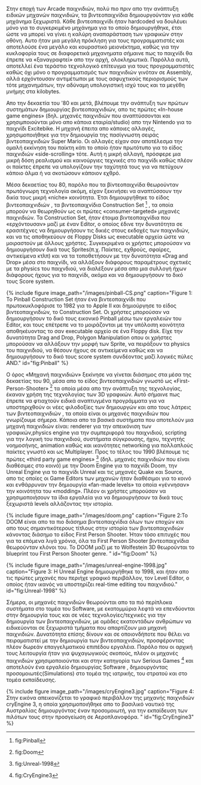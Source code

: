 Στην εποχή των Arcade παιχνιδιών, πολύ πιο πριν απο την ανάπτυξη ειδικών μηχανών παιχνιδιών, τα βιντεοπαιχνίδια δημιουργούνταν για κάθε μηχάνημα ξεχωριστά. Κάθε βιντεοπαιχνίδι ήταν hardcoded να δουλέυει μόνο για το συγκερκιμένο μηχάνημα για το οποίο δημιουργήθηκε, έτσι ώστε να μπορεί να γίνει η καλύρη αναπαράσταση των γραφικών στην οθόνη. Αυτο ήταν μια μεγάλη πρόκληση για τους προγραμματιστές και αποτελούσε ένα μεγάλο και κουραστικό μειονέκτημα, καθώς για την κυκλοφορία τους σε διαφορετικά μηχανηματα σήμαινε πως το παιχνίδι θα έπρεπε να «ξαναγραφτεί» απο την αρχή, ολοκληρωτικά. Παρόλλα αυτά, αποτελλεί ένα τεράστιο τεχνολογικό επίτευγμα για τους προγραμματιστές καθώς όχι μόνο ο προγραμματισμός των παιχνιδιών γινόταν σε Assembly, αλλά ερχόντουσαν αντιμέτωποι με τους ασφυχτικούς περιορισμούς των τότε μηχανημάτων, την αδύναμη υπολογιστική ισχύ τους και τα μεγέθη μνήμης στα kilobytes.

Απο την δεκαετία του '80 και μετά, βλέπουμε την ανάπτυξη των πρώτων συστημάτων δημιουργίας βιντεοπαιχνιδιών,  απο τις πρώτες «In-house game engines» (δηλ. μηχανές παιχνιδιών που αναπτύσσονται και χρησιμποιούνται μόνο απο κάποια εταιρία/studio) απο την Nintendo για το παιχνίδι Excitebike. Η μηχανή έπειτα απο κάποιες αλλαγές, χρησιμοποιήθηκε για την δημιουργία της πασίγνωστη σειράς βιντεοπαιχνιδιών Super Mario. Οι αλλαγές είχαν σαν αποτέλεσμα την ομαλή εκκίνηση του παίκτη κάτι το οποίο ήταν πρωτότυπο για το είδος παιχνιδιών «side-scrolling» τότε. Αυτή η μικρή αλλαγή, πρόσφερε μια μικρή δόση ρεαλισμού και καινούργιες τεχνικές στο παιχνίδι καθώς πλέον οι παίκτες έπρεπε να υπολογίζουν την ταχύτητά τους για να πετύχουν κάποιο άλμα ή να σκοτώσουν κάποιον εχθρό.

Μέσα δεκαετίας του 80, παρόλο που τα βίντεοπαιχνίδα θεωρούνταν πρωτόγνωρη τεχνολογία ακόμη, είχαν ξεκινήσει  να αναπτύσσουν την δικία τους μικρή «niche» κοινότητα.  Έτσι δημιουργήθηκε το είδος βιντεοπαιχνιδιών , τα βιντεοπαιχνίδια Construction Set [^1] , τα οποία μπορούν να θεωρηθούν ως οι πρώτες «consumer-targeted» μηχανές παιχνιδιών. Τα Construction Set, ήταν έτοιμα βιντεοπαιχνίδια που «ερχόντουσαν» μαζί με έναν Editor, ο οποίος έδινε την δυνατότητα σε ερασιτέχνες να δημιουργήσουν  τις δικιές στους εκδοχές των παιχνιδιών, και να τις αποθηκεύουν σε Floppy Disks ως executable αρχεία ώστε να μοιραστούν με άλλους χρήστες. Συγκεκριμένα οι χρήστες μπορούσαν να δημιουργήσουν δικά τους Sprites(π.χ. Παίκτες, εχθρούς, σφαίρες, αντικείμενα κτλπ) και να τα τοποθετήσουν με την δυνατότητα «Drag and Drop» μέσα στο παιχνίδι, να αλλάξουν διάφορους παραμέτρους σχετικές με τα physics του παιχνδιού, να διαλέξουν μέσα απο μια συλλογή ήχων διάφορους ήχους για το παιχνίδι, ακόμα και να δημιουργήσουν το δικό τους Score system.

{% include figure image_path="/images/pinball-CS.png" caption="Figure 1: To Pinball Construction Set ήταν ένα βιντεοπαιχνίδι που πρωτοκυκλοφόρισε το 1982 για το Apple II και δημιούργησε το είδος βιντεοπαιχνιδιών, το Construction Set. Οι χρήστες μπορούσαν να δημιουργήσουν το δικό τους εικονικό Pinball μέσω των εργαλειών του Editor, και τους επέτρεπε να το μοιράζονται με την υπόλοιπη κοινότητα αποθηκέυοντας το σαν executable αρχείο σε ένα Floppy disk. Είχε την δυνατότητα Drag and Drop, Polygon Manipulation οπου οι χρήστες μπορούσαν να αλλάξουν την μορφή των Sprite, να πειράξουν τα physics του παιχνιδιού, να θέσουν ήχους σε αντικείμενα καθώς και να δημιουργήσουν το δικό τους score system συνδέοντας μαζί λογικές πύλες AND." id="fig:Pinball" %}

Ο όρος «Μηχανή παιχνιδιών» ξεκίνησε να γίνεται διάσημος στα μέσα της δεκαετίας του 90, μέσα απο το είδος  βιντεοπαιχνιδιών γνωστό ως «First-Person-Shooter» [^2] τα οποία μέσα απο την ανάπτυξη της τεχνολογίας, έκαναν χρήση της τεχνολογίας των 3D γραφικών. Αυτό σήμαινε πως έπρεπε να φτιαχτούν ειδικά αναπτυγμένα προγράμματα για να υποστηριχθούν οι νέες φιλοδοξίες των δημιουργών και απο τους λάτρεις των βιντεοπαιχνιδιών , τα οποία είναι οι μηχανές παιχνιδιών που γνωρίζουμε σήμερα. Κάποια απο τα βασικά συστήματα που αποτελούν μια μηχανή παιχνιδιών είναι: renderer για την απεικόνιση των γραφικών,physics engine για την συμπεριφορά του παιχνιδιού, scripting για την λογική του παιχνιδιού, συστήματα σύγκρουσης, ήχου, τεχνητής νοημοσήνης, animation καθώς και ικανότητες networking για πολλαπλούς παίκτες γνωστό και ως Multiplayer. Προς το τέλος του 1990 βλέπουμε τις πρώτες «third party game engines» [^3] (δηλ. μηχανές παιχνιδιών που είναι διαθέσιμες στο κοινό) με την Doom Engine για το παχνίδι Doom, την Unreal Engine για το παιχνίδι Unreal και τις μηχανές Quake και Source, απο τις οποίες οι Game Editors των μηχανών ήταν διαθέσιμοι για το κοινό και ενθάρρυναν την δημιουργία «fan-made levels» τα οποία «γέννησαν» την κοινότητα του «modding». Πλέον οι χρήστες μπορούσαν να χρησιμοποιήσουν τα ίδια εργαλεία για να δημιουργήσουν τα δικά τους ξεχωριστά levels αλλάζοντας την ιστορία.

{% include figure image_path="/images/doom.png" caption="Figure 2:Το DOOM είναι απο τα πιο διάσημα βιντεοπαιχνίδια όλων των εποχών και απο τους σημαντικότερους τίτλους στην ιστορία των βιντεοπαιχνιδιών κάνοντας διάσημο το είδος First Person Shooter. Ήταν τόσο επιτυχές που για τα επόμενα λιγά χρόνια, όλα τα First Person Shooter βιντεοπαιχνίδια θεωρούνταν κλόνοι του. Το DOOM μαζί με το Wolfestein 3D θεωρούνται το blueprint του First Person Shooter genre. " id="fig:Doom" %}

{% include figure image_path="/images/unreal-engine-1998.jpg" caption="Figure 3: Η Unreal Engine δημιουργήθηκε το 1998, και ήταν απο τις πρώτες μηχανές που περιήχε γραφικό περιβάλλον, τον Level Editor, ο οποίος ήταν ικανός να υποστηρίζει real-time editing του παιχνιδιού." id="fig:Unreal-1998" %}

Σήμερα, οι μηχανές παιχνιδιών θεωρούνται απο τα πιό περίπλοκα συστήματα στο τομέα του Software, με εκατομμύρια λεφτά να επενδύονται στην δημιουργία τους και σε νέες τεχνολογίες/τεχνικές για την δημιουργία των βιντεοπαιχνιδιών, με ομάδες εκατοντάδων ανθρώπων να ειδικεύονται σε ξεχωριστά τμήματα που απαρτίζουν μια μηχανή παιχνιδιών. Δυνατότητα επίσης δίνουν και σε οποιονδήποτε που θέλει να πειραματιστεί με την δημιουργία των βιντεοπαιχνιδιών, προσφέροντας πλέον δωρεάν επαγγελματικού επιπέδου εργαλέια. Παρόλο που οι αρχική τους λειτουργία ήταν για ψυχαγωγικούς σκοπούς, πλέον οι μηχανές παιχνιδιών χρησιμοποιούνται και στην κατηγορία των Serious Games [^4] και αποτελούν ένα εργαλείο δημιουργίας Software , δημιουργόντας προσομοιωτές(Simulations) στο τομέα της ιατρικής, του στρατού και στο τομέα εκπαίδευσης.

{% include figure image_path="/images/cryEngine3.jpg" caption="Figure 4: Στην εικόνα απεικονίζεται το γραφικό περιβάλλον της μηχανής παιχνιδιών cryEngine 3, η οποία χρησιμοποιήθηκε απο το βασιλικό ναυτικό της Αυστραλίας δημιουργόντας έναν προσομοιωτή, για την εκπαίδευση των πιλότων τους στην προσγείωση σε Αεροπλανοφόρα. " id="fig:CryEngine3" %}

[^1]: fig:Pinball

[^2]: fig:Doom

[^3]: fig:Unreal-1998

[^4]: fig:CryEngine3
